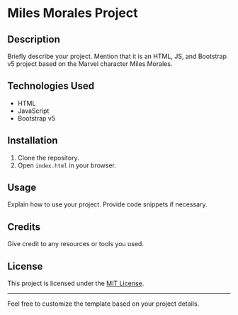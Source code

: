 # Miles Morales Project

## Description

Briefly describe your project. Mention that it is an HTML, JS, and Bootstrap v5 project based on the Marvel character Miles Morales.

## Technologies Used

- HTML
- JavaScript
- Bootstrap v5

## Installation

1. Clone the repository.
2. Open `index.html` in your browser.

## Usage

Explain how to use your project. Provide code snippets if necessary.

## Credits

Give credit to any resources or tools you used.

## License

This project is licensed under the [MIT License](LICENSE).

---

Feel free to customize the template based on your project details.
